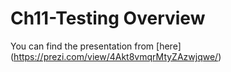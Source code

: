 # Ch11-Testing Overview

You can find the presentation from [here] (https://prezi.com/view/4Akt8vmqrMtyZAzwjqwe/)
